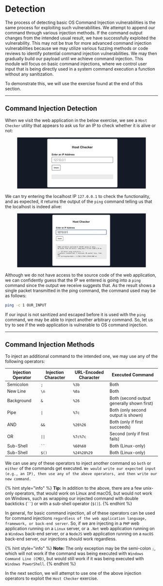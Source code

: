 # Detection

The process of detecting basic OS Command Injection vulnerabilities is the same process for exploiting such vulnerabilities. We attempt to append our command through various injection methods. If the command output changes from the intended usual result, we have successfully exploited the vulnerability. This may not be true for more advanced command injection vulnerabilities because we may utilize various fuzzing methods or code reviews to identify potential command injection vulnerabilities. We may then gradually build our payload until we achieve command injection. This module will focus on basic command injections, where we control user input that is being directly used in a system command execution a function without any sanitization.

To demonstrate this, we will use the exercise found at the end of this section.

***

## Command Injection Detection

When we visit the web application in the below exercise, we see a `Host Checker` utility that appears to ask us for an IP to check whether it is alive or not:

<figure><img src="../../../../.gitbook/assets/image (6) (1) (1) (1).png" alt=""><figcaption></figcaption></figure>

We can try entering the localhost IP `127.0.0.1` to check the functionality, and as expected, it returns the output of the `ping` command telling us that the localhost is indeed alive:

<figure><img src="../../../../.gitbook/assets/image (1) (1) (1) (1) (1) (1) (1) (1) (1).png" alt=""><figcaption></figcaption></figure>

Although we do not have access to the source code of the web application, we can confidently guess that the IP we entered is going into a `ping` command since the output we receive suggests that. As the result shows a single packet transmitted in the ping command, the command used may be as follows:

```bash
ping -c 1 OUR_INPUT
```

If our input is not sanitized and escaped before it is used with the `ping` command, we may be able to inject another arbitrary command. So, let us try to see if the web application is vulnerable to OS command injection.

***

## Command Injection Methods

To inject an additional command to the intended one, we may use any of the following operators:

| **Injection Operator** | **Injection Character** | **URL-Encoded Character** | **Executed Command**                       |
| ---------------------- | ----------------------- | ------------------------- | ------------------------------------------ |
| Semicolon              | `;`                     | `%3b`                     | Both                                       |
| New Line               | `\n`                    | `%0a`                     | Both                                       |
| Background             | `&`                     | `%26`                     | Both (second output generally shown first) |
| Pipe                   | `\|`                    | `%7c`                     | Both (only second output is shown)         |
| AND                    | `&&`                    | `%26%26`                  | Both (only if first succeeds)              |
| OR                     | `\|\|`                  | `%7c%7c`                  | Second (only if first fails)               |
| Sub-Shell              | ` `` `                  | `%60%60`                  | Both (Linux-only)                          |
| Sub-Shell              | `$()`                   | `%24%28%29`               | Both (Linux-only)                          |

We can use any of these operators to inject another command so `both` or `either` of the commands get executed. `We would write our expected input (e.g., an IP), then use any of the above operators, and then write our new command.`

{% hint style="info" %}
**Tip:** In addition to the above, there are a few unix-only operators, that would work on Linux and macOS, but would not work on Windows, such as wrapping our injected command with double backticks (` `` `) or with a sub-shell operator (`$()`).
{% endhint %}

In general, for basic command injection, all of these operators can be used for command injections `regardless of the web application language, framework, or back-end server`. So, if we are injecting in a `PHP` web application running on a `Linux` server, or a `.Net` web application running on a `Windows` back-end server, or a `NodeJS` web application running on a `macOS` back-end server, our injections should work regardless.

{% hint style="info" %}
**Note:** The only exception may be the semi-colon `;`, which will not work if the command was being executed with `Windows Command Line (CMD)`, but would still work if it was being executed with `Windows PowerShell`.
{% endhint %}

In the next section, we will attempt to use one of the above injection operators to exploit the `Host Checker` exercise.
